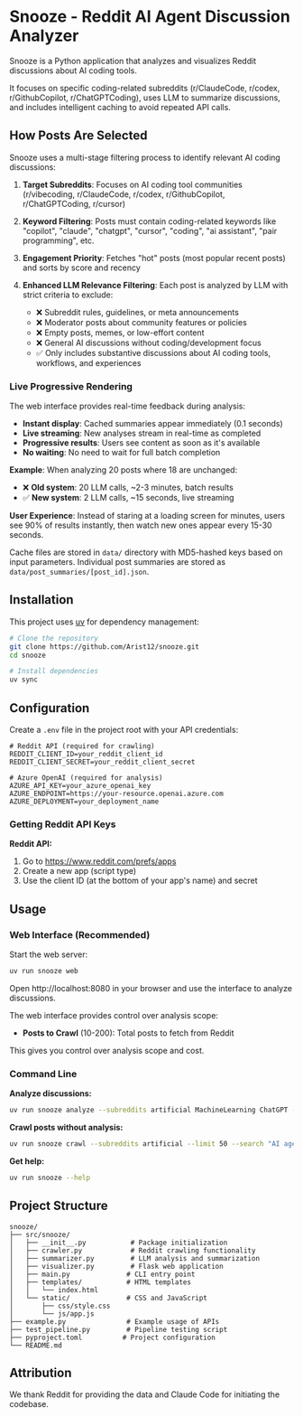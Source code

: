 # Snooze - Reddit AI Agent Discussion Analyzer

Snooze is a Python application that analyzes and visualizes Reddit discussions about AI coding tools.

It focuses on specific coding-related subreddits (r/ClaudeCode, r/codex, r/GithubCopilot, r/ChatGPTCoding), uses LLM to summarize discussions, and includes intelligent caching to avoid repeated API calls.

## How Posts Are Selected

Snooze uses a multi-stage filtering process to identify relevant AI coding discussions:

1. **Target Subreddits**: Focuses on AI coding tool communities (r/vibecoding, r/ClaudeCode, r/codex, r/GithubCopilot, r/ChatGPTCoding, r/cursor)

2. **Keyword Filtering**: Posts must contain coding-related keywords like "copilot", "claude", "chatgpt", "cursor", "coding", "ai assistant", "pair programming", etc.

3. **Engagement Priority**: Fetches "hot" posts (most popular recent posts) and sorts by score and recency

4. **Enhanced LLM Relevance Filtering**: Each post is analyzed by LLM with strict criteria to exclude:
   - ❌ Subreddit rules, guidelines, or meta announcements
   - ❌ Moderator posts about community features or policies
   - ❌ Empty posts, memes, or low-effort content
   - ❌ General AI discussions without coding/development focus
   - ✅ Only includes substantive discussions about AI coding tools, workflows, and experiences


### Live Progressive Rendering

The web interface provides real-time feedback during analysis:

- **Instant display**: Cached summaries appear immediately (0.1 seconds)
- **Live streaming**: New analyses stream in real-time as completed
- **Progressive results**: Users see content as soon as it's available
- **No waiting**: No need to wait for full batch completion

**Example**: When analyzing 20 posts where 18 are unchanged:
- ❌ **Old system**: 20 LLM calls, ~2-3 minutes, batch results
- ✅ **New system**: 2 LLM calls, ~15 seconds, live streaming

**User Experience**: Instead of staring at a loading screen for minutes, users see 90% of results instantly, then watch new ones appear every 15-30 seconds.

Cache files are stored in `data/` directory with MD5-hashed keys based on input parameters. Individual post summaries are stored as `data/post_summaries/[post_id].json`.


## Installation

This project uses [uv](https://docs.astral.sh/uv/) for dependency management:

```bash
# Clone the repository
git clone https://github.com/Arist12/snooze.git
cd snooze

# Install dependencies
uv sync
```

## Configuration

Create a `.env` file in the project root with your API credentials:

```env
# Reddit API (required for crawling)
REDDIT_CLIENT_ID=your_reddit_client_id
REDDIT_CLIENT_SECRET=your_reddit_client_secret

# Azure OpenAI (required for analysis)
AZURE_API_KEY=your_azure_openai_key
AZURE_ENDPOINT=https://your-resource.openai.azure.com
AZURE_DEPLOYMENT=your_deployment_name
```

### Getting Reddit API Keys

**Reddit API:**
1. Go to https://www.reddit.com/prefs/apps
2. Create a new app (script type)
3. Use the client ID (at the bottom of your app's name) and secret

## Usage

### Web Interface (Recommended)

Start the web server:
```bash
uv run snooze web
```

Open http://localhost:8080 in your browser and use the interface to analyze discussions.

The web interface provides control over analysis scope:
- **Posts to Crawl** (10-200): Total posts to fetch from Reddit

This gives you control over analysis scope and cost.

### Command Line

**Analyze discussions:**
```bash
uv run snooze analyze --subreddits artificial MachineLearning ChatGPT --limit 20
```

**Crawl posts without analysis:**
```bash
uv run snooze crawl --subreddits artificial --limit 50 --search "AI agent"
```

**Get help:**
```bash
uv run snooze --help
```

## Project Structure

```
snooze/
├── src/snooze/
│   ├── __init__.py           # Package initialization
│   ├── crawler.py            # Reddit crawling functionality
│   ├── summarizer.py         # LLM analysis and summarization
│   ├── visualizer.py         # Flask web application
│   ├── main.py              # CLI entry point
│   ├── templates/           # HTML templates
│   │   └── index.html
│   └── static/              # CSS and JavaScript
│       ├── css/style.css
│       └── js/app.js
├── example.py               # Example usage of APIs
├── test_pipeline.py         # Pipeline testing script
├── pyproject.toml          # Project configuration
└── README.md
```

## Attribution

We thank Reddit for providing the data and Claude Code for initiating the codebase.
